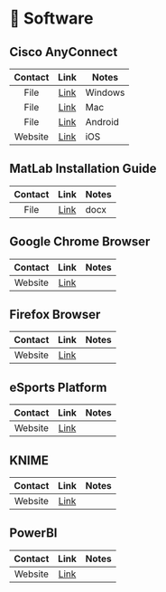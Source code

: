# 📱 Software

## Cisco AnyConnect
| Contact | Link | Notes |
| :---: | :---: | --- |
| File | [Link](https://github.com/PhoenixTechProject/HandbookPicBed/raw/refs/heads/main/software/acWin.exe) | Windows |
| File | [Link](https://cdn.jsdelivr.net/gh/PhoenixTechProject/HandbookPicBed/software/acMac.pkg) | Mac |
| File | [Link](https://cdn.jsdelivr.net/gh/PhoenixTechProject/HandbookPicBed/software/acAndroid.apk) | Android |
| Website | [Link](https://apps.apple.com/cn/app/cisco-secure-client/id1135064690) | iOS |

## MatLab Installation Guide
| Contact | Link | Notes |
| :---: | :---: | --- |
| File | [Link](https://github.com/PhoenixTechProject/HandbookPicBed/raw/refs/heads/main/word/matlabintro.docx) | docx |

## Google Chrome Browser
| Contact | Link | Notes |
| :---: | :---: | --- |
| Website | [Link](https://www.google.cn/chrome/) |  |

## Firefox Browser
| Contact | Link | Notes |
| :---: | :---: | --- |
| Website | [Link](https://www.firefox.com/en-US/?redirect_source=mozilla-org&utm_campaign=SET_DEFAULT_BROWSER) |  |

## eSports Platform
| Contact | Link | Notes |
| :---: | :---: | --- |
| Website | [Link](https://store.steampowered.com/about/) |  |

## KNIME
| Contact | Link | Notes |
| :---: | :---: | --- |
| Website | [Link](https://www.knime.com/downloads) |  |

## PowerBI
| Contact | Link | Notes |
| :---: | :---: | --- |
| Website | [Link](https://www.microsoft.com/zh-tw/power-platform/products/power-bi/) |  |
